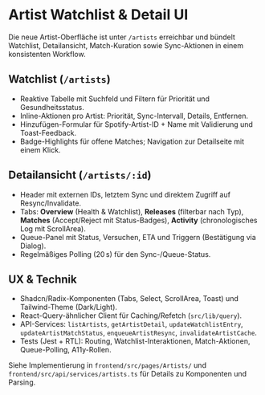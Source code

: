 # Artist Watchlist & Detail UI

Die neue Artist-Oberfläche ist unter `/artists` erreichbar und bündelt Watchlist, Detailansicht, Match-Kuration sowie Sync-Aktionen in einem konsistenten Workflow.

## Watchlist (`/artists`)

- Reaktive Tabelle mit Suchfeld und Filtern für Priorität und Gesundheitsstatus.
- Inline-Aktionen pro Artist: Priorität, Sync-Intervall, Details, Entfernen.
- Hinzufügen-Formular für Spotify-Artist-ID + Name mit Validierung und Toast-Feedback.
- Badge-Highlights für offene Matches; Navigation zur Detailseite mit einem Klick.

## Detailansicht (`/artists/:id`)

- Header mit externen IDs, letztem Sync und direktem Zugriff auf Resync/Invalidate.
- Tabs: **Overview** (Health & Watchlist), **Releases** (filterbar nach Typ), **Matches** (Accept/Reject mit Status-Badges), **Activity** (chronologisches Log mit ScrollArea).
- Queue-Panel mit Status, Versuchen, ETA und Triggern (Bestätigung via Dialog).
- Regelmäßiges Polling (20 s) für den Sync-/Queue-Status.

## UX & Technik

- Shadcn/Radix-Komponenten (Tabs, Select, ScrollArea, Toast) und Tailwind-Theme (Dark/Light).
- React-Query-ähnlicher Client für Caching/Refetch (`src/lib/query`).
- API-Services: `listArtists`, `getArtistDetail`, `updateWatchlistEntry`, `updateArtistMatchStatus`, `enqueueArtistResync`, `invalidateArtistCache`.
- Tests (Jest + RTL): Routing, Watchlist-Interaktionen, Match-Aktionen, Queue-Polling, A11y-Rollen.

Siehe Implementierung in `frontend/src/pages/Artists/` und `frontend/src/api/services/artists.ts` für Details zu Komponenten und Parsing.
